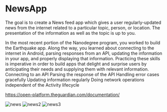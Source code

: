 # NewsApp
The goal is to create a News feed app which gives a user regularly-updated news from the internet related to a particular topic, person, or location. The presentation of the information as well as the topic is up to you.

In the most recent portion of the Nanodegree program, you worked to build the Earthquake app. Along the way, you learned about connecting to the internet in Android, parsing responses from an API, updating the information in your app, and properly displaying that information. Practicing these skills is imperative in order to build apps that delight and surprise users by anticipating their needs and supplying them with relevant information.
Connecting to an API
Parsing the response of the API
Handling error cases gracefully
Updating information regularly
Doing network operations independent of the Activity lifecycle


https://open-platform.theguardian.com/documentation/


![news](https://user-images.githubusercontent.com/26045797/56085218-75e35600-5e48-11e9-8b1c-9f9a34421d86.png)
![news2](https://user-images.githubusercontent.com/26045797/56085219-75e35600-5e48-11e9-8f8a-9d0b601620b0.png)
![news3](https://user-images.githubusercontent.com/26045797/56085220-75e35600-5e48-11e9-8443-4b74fd84f1ad.png)

